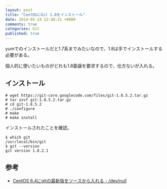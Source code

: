 ```yaml
---
layout: post
title: "CentOSにGit 1.8をインストール"
date: 2014-05-24 12:48:21 +0000
comments: true
categories: Git
published: true
---
```


yumでのインストールだと1.7系までみたいなので、1.8は手でインストールする必要がある。

個人的に使いたいものがどれも1.8委譲を要求するので、仕方ないが入れる。

## インストール

```
# wget https://git-core.googlecode.com/files/git-1.8.5.2.tar.gz
# tar zxvf git-1.8.5.2.tar.gz
# cd git-1.8.5.2
# ./configure
# make 
# make install
```

インストールされたことを確認。

```
$ which git
/usr/local/bin/git
$ git --version
git version 1.8.2.1
```

## 参考
- [CentOS 6.4にgitの最新版をソースから入れる - /dev/null](http://gitpub.hatenablog.com/entry/2013/07/04/001010)

